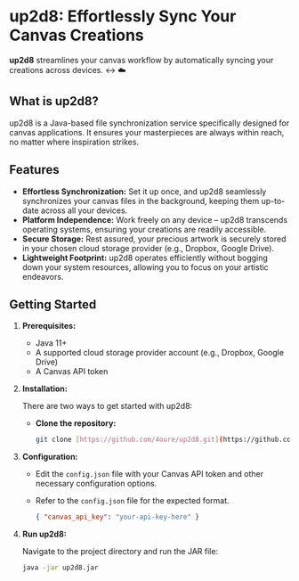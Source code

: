 # up2d8: Effortlessly Sync Your Canvas Creations

**up2d8** streamlines your canvas workflow by automatically syncing your creations across devices.   ↔️ ☁️

## What is up2d8?

up2d8 is a Java-based file synchronization service specifically designed for canvas applications. It ensures your masterpieces are always within reach, no matter where inspiration strikes.  

## Features

* **Effortless Synchronization:** Set it up once, and up2d8 seamlessly synchronizes your canvas files in the background, keeping them up-to-date across all your devices.
* **Platform Independence:** Work freely on any device – up2d8 transcends operating systems, ensuring your creations are readily accessible.
* **Secure Storage:** Rest assured, your precious artwork is securely stored in your chosen cloud storage provider (e.g., Dropbox, Google Drive).
* **Lightweight Footprint:** up2d8 operates efficiently without bogging down your system resources, allowing you to focus on your artistic endeavors.

## Getting Started

1. **Prerequisites:**
   * Java 11+
   * A supported cloud storage provider account (e.g., Dropbox, Google Drive)
   * A Canvas API token

2. **Installation:**

   There are two ways to get started with up2d8:

   * **Clone the repository:**

     ```bash
     git clone [https://github.com/4oure/up2d8.git](https://github.com/your-username/up2d8.git)
     ```

3. **Configuration:**

   * Edit the `config.json` file with your Canvas API token and other necessary configuration options.
   * Refer to the `config.json` file for the expected format.
  
       ```config.json
       { "canvas_api_key": "your-api-key-here" }
     ```

4. **Run up2d8:**

   Navigate to the project directory and run the JAR file:

   ```bash
   java -jar up2d8.jar

